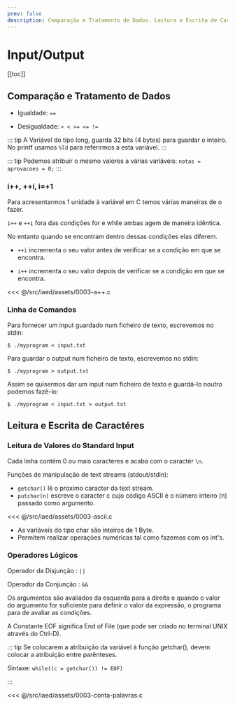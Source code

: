 ```yaml
---
prev: false
description: Comparação e Tratamento de Dados. Leitura e Escrita de Caractéres
---
```


# Input/Output

[[toc]]

## Comparação e Tratamento de Dados

- Igualdade: `==`

- Desigualdade: `> < >= <= !=`

::: tip
A Variável do tipo long, guarda 32 bits (4 bytes) para guardar o inteiro.
No printf usamos `%ld` para referirmos a esta variável.
:::

::: tip
Podemos atribuir o mesmo valores a várias variáveis:
`notas = aprovacoes = 0;`
:::

### i++, ++i, i=+1

Para acresentarmos 1 unidade à variável em C temos várias maneiras de o fazer.

`i++` e `++i` fora das condições for e while ambas agem de maneira idêntica.

No entanto quando se encontram dentro dessas condições elas diferem.

- `++i` incrementa o seu valor antes de verificar se a condição em que se encontra.

- `i++` incrementa o seu valor depois de verificar se a condição em que se encontra.

<<< @/src/iaed/assets/0003-a++.c

### Linha de Comandos

Para fornecer um input guardado num ficheiro de texto, escrevemos no stdin:

`$ ./myprogram < input.txt`

Para guardar o output num ficheiro de texto, escrevemos no stdin:

`$ ./myprogram > output.txt`

Assim se quisermos dar um input num ficheiro de texto e guardá-lo noutro podemos fazê-lo:

`$ ./myprogram < input.txt > output.txt`

## Leitura e Escrita de Caractéres

### Leitura de Valores do Standard Input

Cada linha contém 0 ou mais caracteres e acaba com o
caractér `\n`.

Funções de manipulação de text streams (stdout/stdin):

- `getchar()` lê o proximo caracter da text stream.
- `putchar(n)` escreve o caracter c cujo código ASCII é o
  número inteiro (n) passado como argumento.

<<< @/src/iaed/assets/0003-ascii.c

- As variáveis do tipo char são inteiros de 1 Byte.
- Permitem realizar operações numéricas tal como
  fazemos com os int's.

### Operadores Lógicos

Operador da Disjunção : `||`

Operador da Conjunção : `&&`

Os argumentos são avaliados da esquerda para a direita e quando o valor do argumento for suficiente para definir o valor da expressão, o programa para de avaliar as condições.

A Constante EOF significa End of File (que pode ser criado no terminal UNIX através do Ctrl-D).

::: tip
Se colocarem a atribuição da variável à função getchar(), devem colocar a atribuição entre parênteses.

Sintaxe: `while((c = getchar()) != EOF)`

:::

<<< @/src/iaed/assets/0003-conta-palavras.c
